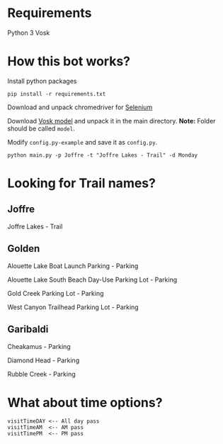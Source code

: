 # Requirements
Python 3
Vosk

# How this bot works?

Install python packages
```
pip install -r requirements.txt
```
Download and unpack chromedriver for [Selenium](https://chromedriver.chromium.org/downloads)

Download [Vosk model](https://alphacephei.com/vosk/models) and unpack it in the main directory.
**Note:** Folder should be called `model`.

Modify `config.py-example` and save it as `config.py`.

```
python main.py -p Joffre -t "Joffre Lakes - Trail" -d Monday
```

# Looking for Trail names?

## Joffre
Joffre Lakes - Trail

## Golden
Alouette Lake Boat Launch Parking - Parking

Alouette Lake South Beach Day-Use Parking Lot - Parking

Gold Creek Parking Lot - Parking

West Canyon Trailhead Parking Lot - Parking

## Garibaldi
Cheakamus - Parking

Diamond Head - Parking

Rubble Creek - Parking

# What about time options?
    visitTimeDAY <-- All day pass
    visitTimeAM  <-- AM pass
    visitTimePM  <-- PM pass
